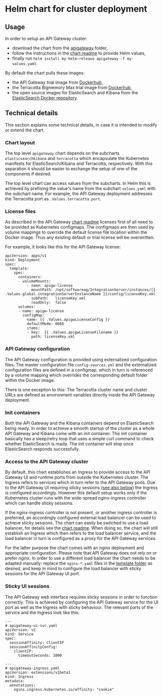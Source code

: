 # Helm chart for cluster deployment

## Usage

In order to setup an API Gateway cluster:

* download the chart from the [apigateway](apigateway) folder,
* follow the instructions in the [chart readme](apigateway/README.md) to provide Helm values,
* finally run `helm install my-helm-release apigateway -f my-values.yaml`.

By default the chart pulls these images:
* the API Gateway trial image from [Dockerhub](https://hub.docker.com/_/softwareag-apigateway),
* the Terracotta Bigmemory Max trial image from [Dockerhub](https://hub.docker.com/_/software-ag-bigmemory-max),
* the open source images for ElasticSearch and Kibana from the [ElasticSearch Docker repository](https://www.docker.elastic.co/).

## Technical details

This section explains some technical details, in case it is intended to modify or extend the chart.

### Chart layout

The top level `apigateway` chart depends on the subcharts `elasticsearchkibana` and `terracotta` which encapsulate the Kubernetes
manifests for ElasticSearch/Kibana and Terracotta, respectively. With this separation it should be easier to exchange the setup
of one of the components if desired.

The top level chart can access values from the subcharts. In Helm this is achieved by prefixing the value's name from the subchart `values.yaml`
with the subchart name. For example, the API Gateway deployment addresses the Terracotta port as `.Values.terracotta.port`.

### License files

As described in the API Gateway [chart readme](apigateway/README.md) licenses first of all need to be provided as Kubernetes configmaps.
The configmaps are then used by volume mappings to override the default license file location within the Docker image. Thus any
existing default or trial license will be overwritten.

For example, it looks like this for the API Gateway license:

```
apiVersion: apps/v1
kind: Deployment
spec:
  template:
    spec:
      containers:
      - volumeMounts:
          - name: apigw-license
            mountPath: /opt/softwareag/IntegrationServer/instances/{{ .Values.global.integrationServerInstanceName }}/config/licenseKey.xml
            subPath:   licenseKey.xml
            readOnly:  false
      volumes:
      - name: apigw-license
        configMap:
          name: {{ .Values.apigwLicenseConfig }}
          defaultMode: 0666
          items:
          - key:  {{ .Values.apigwLicenseFilename }}
            path: licenseKey.xml
```

### API Gateway configuration

The API Gateway configuration is provided using externalized configuration files. The master configuration file `config-sources.yml` and the 
externalized configuration files are defined in a configmap, which in turn is referenced by a volume mapping which overrides the corresponding
default folder within the Docker image.

There is one exception to this: The Terracotta cluster name and cluster URLs are defined as environment variables directly inside the API Gateway
deployment.

### Init containers

Both the API Gateway and the Kibana containers depend on ElasticSearch being ready. In order to achieve a smooth startup of the cluster as a
whole API Gateway and Kibana come with an init container. The init container basically has a sleep/retry loop that uses a simple curl command
to check whether ElasticSearch is ready. The init container will stop once ElasticSearch responds successfully.

### Access to the API Gateway cluster

By default, this chart establishes an Ingress to provide access to the API Gateway UI and runtime ports from outside the Kubernetes cluster.
The Ingress refers to services which in turn refer to the API Gateway pods. Due to the API Gateway UI requiring sticky sessions ([see also below](#sticky-ui-sessions)) the Ingress
is configured accordingly. However this default setup works only if the Kubernetes cluster runs with the wide-spread nginx-ingress controller which
can handle sticky sessions.

If the nginx-ingress controller is not present, or another ingress controller is preferred, an accordingly configured external load balancer can be used to
achieve sticky sessions. The chart can easily be switched to use a load balancer, for details see the [chart readme](apigateway/README.md).
When doing so, the chart will still establish an Ingress which then refers to the load balancer service, and the load balancer in turn is
configured as a proxy for the API Gateway services.

For the latter purpose the chart comes with an nginx deployment and appropriate configuration. Please note that API Gateway does not
rely on or prefer nginx. In order to use a different load balancer the chart needs to be adapted manually: replace the `nginx-*.yaml` files
in the [template folder](apigateway/templates) as desired, and keep in mind to configure the load balancer with sticky sessions for the
API Gateway UI port.

### Sticky UI sessions

The API Gateway web interface requires sticky sessions in order to function correctly. This is achieved by configuring the API Gateway service
for the UI port as well as the Ingress with sticky behaviour. The relevant parts of the service and the Ingress look like this:

```
---
# apigateway-ui-svc.yaml
apiVersion: v1
kind: Service
spec:
  sessionAffinity: ClientIP
  sessionAffinityConfig:
    clientIP:
      timeoutSeconds: 1000
      
---
# apigateway-ingress.yaml
apiVersion: extensions/v1beta1
kind: Ingress
metadata:
  annotations:                                    
    nginx.ingress.kubernetes.io/affinity: "cookie"
```
